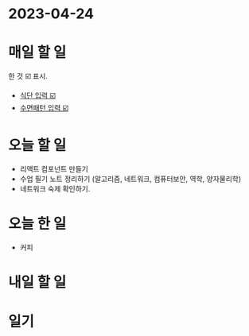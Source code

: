 # 2023-04-24

# 매일 할 일 
한 것  ☑️ 표시. 
* [식단 입력 ☑️ ](../../projects/routine/meals/2023-04)
* [수면패턴 입력 ☑️ ](../../projects/routine/sleeping-pattern/2023-04)

# 오늘 할 일

* 리액트 컴포넌트 만들기
* 수업 필기 노트 정리하기 (알고리즘, 네트워크, 컴퓨터보안, 역학, 양자물리학)
* 네트워크 숙제 확인하기.

# 오늘 한 일

* 커피

# 내일 할 일

# 일기